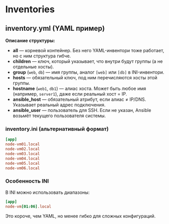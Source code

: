 # Inventories

## inventory.yml (YAML пример)

**Описание структуры:**

- **all** — корневой контейнер. Без него YAML-инвентори тоже работает, но с ним структура гибче.
- **children** — ключ, который указывает, что внутри будут группы (а не отдельные хосты).
- **group** (`web`, `db`) — имя группы, аналог `[web]` или `[db]` в INI-инвентори.  
- **hosts** — обязательный ключ, под ним перечисляются хосты этой группы.
- **hostname** (`web1`, `db1`) — алиас хоста. Может быть любое имя (например, `server1`), даже если реальный хост = IP.
- **ansible_host** — обязательный атрибут, если алиас ≠ IP/DNS. Указывает реальный адрес подключения.
- **ansible_user** — пользователь для SSH. Если не указан, Ansible возьмёт текущего пользователя системы.

### inventory.ini (альтернативный формат)

```ini
[app]
node-vm01.local
node-vm02.local
node-vm03.local
node-vm04.local
node-vm05.local
node-vm06.local
```

### Особенность INI

В INI можно использовать диапазоны:

```ini
[app]
node-vm[01:06].local
```

Это короче, чем YAML, но менее гибко для сложных конфигураций.
